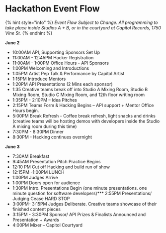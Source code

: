 # Hackathon Event Flow

{% hint style="info" %}
_Event Flow Subject to Change. All programming to take place inside Studios A + B, or in the courtyard at Capitol Records, 1750 Vine St._ 
{% endhint %}

**June 2**

* 10:00AM API, Supporting Sponsors Set Up
* 11:00AM - 12:45PM Hacker Registration
* 11:00AM - 1:00PM Office Hours - API Sponsors
* 1:00PM Welcoming and Introductions
* 1:05PM Artist Pep Talk & Performance by Capitol Artist
* 1:15PM Introduce Mentors
* 1:20PM API Presentations \(2 Mins each sponsor\)
* 1:35 Creative teams break off into Studio A Mixing Room, Studio B Mixing Room, Studio C Mixing Room, and 12th floor writing room
* 1:35PM - 2:10PM – Idea Pitches
* 2:15PM Teams Form & Hacking Begins – API support + Mentor Office Hours begin.
* 5:00PM Break Refresh - Coffee break refresh, light snacks and drinks \(creative teams will be hosting demos with developers inside the Studio A mixing room during this time\)
* 7:30PM - 8:30PM Dinner
* 8:30PM - Hacking continues overnight

**June 3**

* 7:30AM Breakfast
* 9:45AM Presentation Pitch Practice Begins
* 12:10 PM Cut off Hacking and build run of show
* 12:15PM -1:00PM LUNCH
* 1:00PM Judges Arrive
* 1:00PM Doors open for audience
* 1:30PM Intro. Presentations Begin \(one minute presentations. one minute question for software developers\)\*\*\* 2:55PM Presentations/ Judging Cease HARD STOP
* 3:00PM- 3:15PM Judges Deliberate. Creative teams showcase of their finished content pieces
* 3:15PM - 3:30PM Sponsor/ API Prizes & Finalists Announced and Presentation + Awards
* 4:00PM Mixer – Capitol Courtyard

